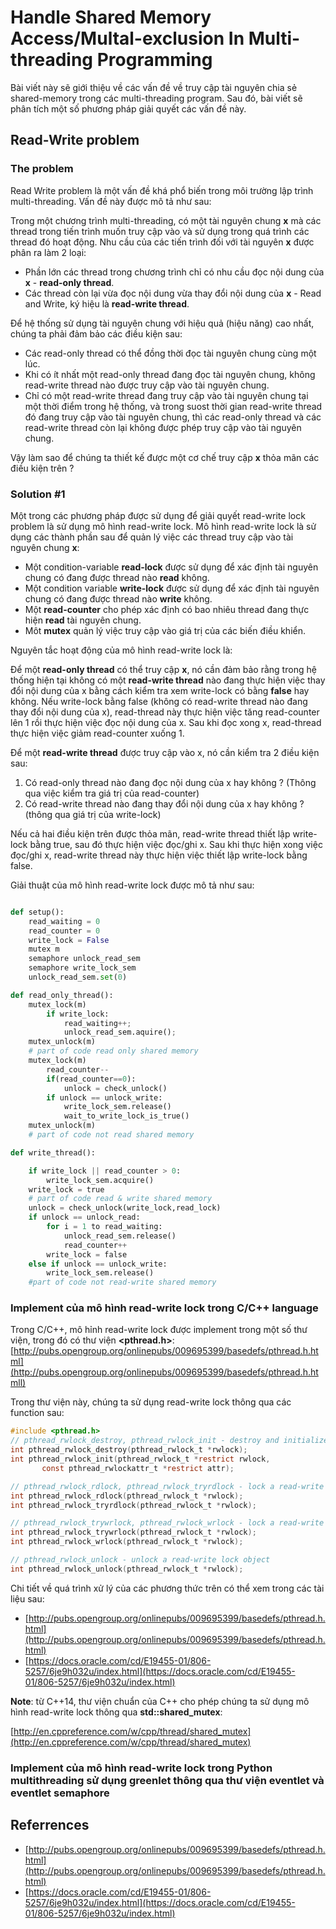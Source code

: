 # Handle Shared Memory Access/Multal-exclusion In Multi-threading Programming

Bài viết này sẽ giới thiệu về các vấn đề về truy cập tài nguyên chia sẻ shared-memory trong các multi-threading program. Sau đó, bài viết sẽ phân tích một số phương pháp giải quyết các vấn đề này.

## Read-Write problem

### The problem

Read Write problem là một vấn đề khá phổ biến trong môi trường lập trình  multi-threading. Vấn đề này được mô tả như sau:

Trong một chương trình multi-threading, có một tài nguyên chung **x** mà các thread trong tiến trình muốn truy cập vào và sử dụng trong quá trình các thread đó hoạt động. Nhu cầu của các tiến trình đối với tài nguyên **x** được phân ra làm 2 loại:

- Phần lớn các thread trong chương trình chỉ có nhu cầu đọc nội dung của **x** - **read-only thread**.
- Các thread còn lại vừa đọc nội dung vừa thay đổi nội dung của **x** - Read and Write, ký hiệu là **read-write thread**.

Để hệ thống sử dụng tài nguyên chung với hiệu quả (hiệu năng) cao nhất, chúng ta phải đảm bảo các điều kiện sau:

- Các read-only thread có thể đồng thời đọc tài nguyên chung cùng một lúc.
- Khi có ít nhất một read-only thread đang đọc tài nguyên chung, không read-write thread nào được truy cập vào tài nguyên chung.
- Chỉ có một read-write thread đang truy cập vào tài nguyên chung tại một thời điểm trong hệ thống, và trong suost thời gian read-write thread  đó đang truy cập vào tài nguyên chung, thì các read-only thread và các read-write thread còn lại không được phép truy cập vào tài nguyên chung.

Vậy làm sao để chúng ta thiết kế được một cơ chế truy cập **x** thỏa mãn các điều kiện trên ?

### Solution #1

Một trong các phương pháp  được sử dụng để giải quyết read-write lock problem là sử dụng mô hình read-write lock. Mô hình read-write lock là sử dụng các thành phần sau để quản lý việc các thread truy cập vào tài nguyên chung **x**:

- Một condition-variable **read-lock** được sử dụng để xác định tài nguyên chung có đang được thread nào **read** không.
- Một condition variable **write-lock** được sử dụng để xác định tài nguyên chung có đang được thread nào **write** không.
- Một **read-counter** cho phép xác định có bao nhiêu thread đang thực hiện **read** tài nguyên chung.
- Môt **mutex** quản lý việc truy cập vào giá trị của các biến điều khiển.

Nguyên tắc hoạt động của mô hình read-write lock là:

Để một **read-only thread** có thể truy cập **x**, nó cần đảm bảo rằng trong hệ thống hiện tại không có một **read-write thread** nào đang thực hiện việc thay đổi nội dung của x bằng cách kiểm tra xem write-lock có bằng **false** hay không. Nếu write-lock bằng false (không có read-write thread nào đang thay đổi nội dung của x), read-thread này  thực hiện việc tăng read-counter lên 1 rồi thực hiện việc đọc nội dung của x. Sau khi đọc xong x, read-thread thực hiện việc giảm read-counter xuống 1.

Để một **read-write thread** được truy cập vào x, nó cần kiểm tra 2 điều kiện sau:

1. Có read-only thread nào đang đọc nội dung của x hay không ? (Thông qua việc kiểm tra giá trị của read-counter)
1. Có read-write thread nào đang thay đổi nội dung của x hay không ? (thông qua giá trị của write-lock)

Nếu cả hai điều kiện trên được thỏa mãn, read-write thread thiết lập write-lock bằng true, sau đó thực hiện việc đọc/ghi x. Sau khi thực hiện xong việc đọc/ghi x, read-write thread này thực hiện việc thiết lập write-lock bằng false.

Giải thuật của mô hình read-write lock được mô tả như sau:

```python

def setup():
    read_waiting = 0
    read_counter = 0
    write_lock = False
    mutex m
    semaphore unlock_read_sem
    semaphore write_lock_sem
    unlock_read_sem.set(0)
```

```python
def read_only_thread():
    mutex_lock(m)
        if write_lock:
            read_waiting++;
            unlock_read_sem.aquire();
    mutex_unlock(m)
    # part of code read only shared memory
    mutex_lock(m)
        read_counter--
        if(read_counter==0):
            unlock = check_unlock()
        if unlock == unlock_write:
            write_lock_sem.release()
            wait_to_write_lock_is_true()
    mutex_unlock(m)
    # part of code not read shared memory

```

```python
def write_thread():

    if write_lock || read_counter > 0:
        write_lock_sem.acquire()
    write_lock = true
    # part of code read & write shared memory
    unlock = check_unlock(write_lock,read_lock)
    if unlock == unlock_read:
        for i = 1 to read_waiting:
            unlock_read_sem.release()
            read_counter++
        write_lock = false
    else if unlock == unlock_write:
        write_lock_sem.release()
    #part of code not read-write shared memory
```

### Implement của mô hình read-write lock trong C/C++ language

Trong C/C++, mô hỉnh read-write lock được implement trong một số thư viện, trong đó có thư viện **\<pthread.h\>**: [http://pubs.opengroup.org/onlinepubs/009695399/basedefs/pthread.h.html](http://pubs.opengroup.org/onlinepubs/009695399/basedefs/pthread.h.htmll)

Trong thư viện này, chúng ta sử dụng read-write lock thông qua các function sau:

```c
#include <pthread.h>
// pthread_rwlock_destroy, pthread_rwlock_init - destroy and initialize a read-write lock object
int pthread_rwlock_destroy(pthread_rwlock_t *rwlock);
int pthread_rwlock_init(pthread_rwlock_t *restrict rwlock,
       const pthread_rwlockattr_t *restrict attr);

// pthread_rwlock_rdlock, pthread_rwlock_tryrdlock - lock a read-write lock object for reading
int pthread_rwlock_rdlock(pthread_rwlock_t *rwlock);
int pthread_rwlock_tryrdlock(pthread_rwlock_t *rwlock);

// pthread_rwlock_trywrlock, pthread_rwlock_wrlock - lock a read-write lock object for writing
int pthread_rwlock_trywrlock(pthread_rwlock_t *rwlock);
int pthread_rwlock_wrlock(pthread_rwlock_t *rwlock);

// pthread_rwlock_unlock - unlock a read-write lock object
int pthread_rwlock_unlock(pthread_rwlock_t *rwlock);
```

Chi tiết về quá trình xử lý của các phương thức trên có thể xem trong các tài liệu sau:

- [http://pubs.opengroup.org/onlinepubs/009695399/basedefs/pthread.h.html](http://pubs.opengroup.org/onlinepubs/009695399/basedefs/pthread.h.html)
- [https://docs.oracle.com/cd/E19455-01/806-5257/6je9h032u/index.html](https://docs.oracle.com/cd/E19455-01/806-5257/6je9h032u/index.html)

**Note**: từ C++14, thư viện chuẩn của C++ cho phép chúng ta sử dụng mô hình read-write lock thông qua **std::shared_mutex**:

[http://en.cppreference.com/w/cpp/thread/shared_mutex](http://en.cppreference.com/w/cpp/thread/shared_mutex)

### Implement của mô hình read-write lock trong Python multithreading sử dụng greenlet thông qua thư viện eventlet và eventlet semaphore

## Referrences

- [http://pubs.opengroup.org/onlinepubs/009695399/basedefs/pthread.h.html](http://pubs.opengroup.org/onlinepubs/009695399/basedefs/pthread.h.html)
- [https://docs.oracle.com/cd/E19455-01/806-5257/6je9h032u/index.html](https://docs.oracle.com/cd/E19455-01/806-5257/6je9h032u/index.html)